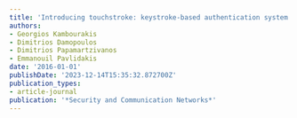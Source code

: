 ```yaml
---
title: 'Introducing touchstroke: keystroke-based authentication system for smartphones'
authors:
- Georgios Kambourakis
- Dimitrios Damopoulos
- Dimitrios Papamartzivanos
- Emmanouil Pavlidakis
date: '2016-01-01'
publishDate: '2023-12-14T15:35:32.872700Z'
publication_types:
- article-journal
publication: '*Security and Communication Networks*'
---
```

